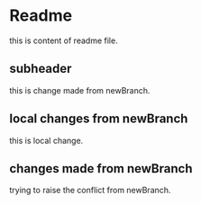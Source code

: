 # Readme
this is content of readme file.

## subheader
this is change made from newBranch.

## local changes from newBranch
this is local change.

## changes made from newBranch
trying to raise the conflict from newBranch.